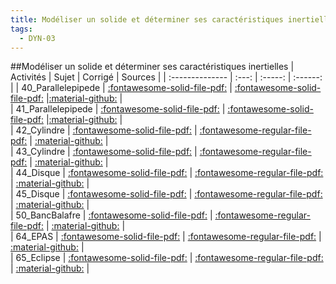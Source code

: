 ```yaml
---
title: Modéliser un solide et déterminer ses caractéristiques inertielles 
tags:
  - DYN-03
---
```

[comment]: <> (Généré automatiquement par make_all_activites.py, creation_fichiers_activites)

##Modéliser un solide et déterminer ses caractéristiques inertielles 
| Activités | Sujet | Corrigé | Sources  | 
| :-------------- | :---: | :-----: | :------: | 
| 40_Parallelepipede | [:fontawesome-solid-file-pdf:](https://xpessoles-cpge.fr/pdf/DYN-03_40_Parallelepipede_Sujet.pdf) | [:fontawesome-solid-file-pdf:](https://xpessoles-cpge.fr/pdf/DYN-03_40_Parallelepipede_Corrige.pdf) |[:material-github:](https://github.com/xpessoles/PSI_ExercicesCompetences/tree/main/rallelepipede) |  
| 41_Parallelepipede | [:fontawesome-solid-file-pdf:](https://xpessoles-cpge.fr/pdf/DYN-03_41_Parallelepipede_Sujet.pdf) | [:fontawesome-solid-file-pdf:](https://xpessoles-cpge.fr/pdf/DYN-03_41_Parallelepipede_Corrige.pdf) |[:material-github:](https://github.com/xpessoles/PSI_ExercicesCompetences/tree/main/rallelepipede) |  
| 42_Cylindre | [:fontawesome-solid-file-pdf:](https://xpessoles-cpge.fr/pdf/DYN-03_42_Cylindre_Sujet.pdf) | [:fontawesome-regular-file-pdf:](https://xpessoles-cpge.fr/pdf/DYN-03_42_Cylindre_Corrige.pdf) | [:material-github:](https://github.com/xpessoles/PSI_ExercicesCompetences/tree/main/lindre) |  
| 43_Cylindre | [:fontawesome-solid-file-pdf:](https://xpessoles-cpge.fr/pdf/DYN-03_43_Cylindre_Sujet.pdf) | [:fontawesome-regular-file-pdf:](https://xpessoles-cpge.fr/pdf/DYN-03_43_Cylindre_Corrige.pdf) | [:material-github:](https://github.com/xpessoles/PSI_ExercicesCompetences/tree/main/lindre) |  
| 44_Disque | [:fontawesome-solid-file-pdf:](https://xpessoles-cpge.fr/pdf/DYN-03_44_Disque_Sujet.pdf) | [:fontawesome-regular-file-pdf:](https://xpessoles-cpge.fr/pdf/DYN-03_44_Disque_Corrige.pdf) | [:material-github:](https://github.com/xpessoles/PSI_ExercicesCompetences/tree/main/sque) |  
| 45_Disque | [:fontawesome-solid-file-pdf:](https://xpessoles-cpge.fr/pdf/DYN-03_45_Disque_Sujet.pdf) | [:fontawesome-regular-file-pdf:](https://xpessoles-cpge.fr/pdf/DYN-03_45_Disque_Corrige.pdf) | [:material-github:](https://github.com/xpessoles/PSI_ExercicesCompetences/tree/main/sque) |  
| 50_BancBalafre | [:fontawesome-solid-file-pdf:](https://xpessoles-cpge.fr/pdf/DYN-03_50_BancBalafre_Sujet.pdf) | [:fontawesome-regular-file-pdf:](https://xpessoles-cpge.fr/pdf/DYN-03_50_BancBalafre_Corrige.pdf) | [:material-github:](https://github.com/xpessoles/PSI_ExercicesCompetences/tree/main/ncBalafre) |  
| 64_EPAS | [:fontawesome-solid-file-pdf:](https://xpessoles-cpge.fr/pdf/DYN-03_64_EPAS_Sujet.pdf) | [:fontawesome-regular-file-pdf:](https://xpessoles-cpge.fr/pdf/DYN-03_64_EPAS_Corrige.pdf) | [:material-github:](https://github.com/xpessoles/PSI_ExercicesCompetences/tree/main/AS) |  
| 65_Eclipse | [:fontawesome-solid-file-pdf:](https://xpessoles-cpge.fr/pdf/DYN-03_65_Eclipse_Sujet.pdf) | [:fontawesome-regular-file-pdf:](https://xpessoles-cpge.fr/pdf/DYN-03_65_Eclipse_Corrige.pdf) | [:material-github:](https://github.com/xpessoles/PSI_ExercicesCompetences/tree/main/lipse) |  

